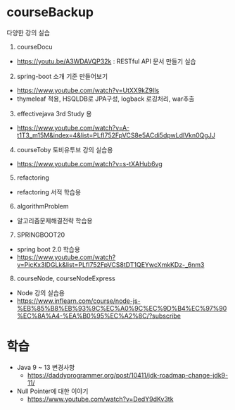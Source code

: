 # courseBackup
다양한 강의 실습
1. courseDocu
 - https://youtu.be/A3WDAVQP32k : RESTful API 문서 만들기 실습

2. spring-boot 소개 기준 만들어보기
 - https://www.youtube.com/watch?v=UtXX9kZ9Ils
 - thymeleaf 적용, HSQLDB로 JPA구성, logback 로깅처리, war추출

3. effectivejava 3rd Study 용
 - https://www.youtube.com/watch?v=A-t1T3_m15M&index=4&list=PLfI752FpVCS8e5ACdi5dpwLdlVkn0QgJJ

4. courseToby 토비유투브 강의 실습용
 - https://www.youtube.com/watch?v=s-tXAHub6vg

5. refactoring
 - refactoring 서적 학습용

6. algorithmProblem
 - 알고리즘문제해결전략 학습용

7. SPRINGBOOT20
 - spring boot 2.0 학습용
 - https://www.youtube.com/watch?v=PicKx3lDGLk&list=PLfI752FpVCS8tDT1QEYwcXmkKDz-_6nm3
 
8. courseNode, courseNodeExpress
 - Node 강의 실습용
 - https://www.inflearn.com/course/node-js-%EB%85%B8%EB%93%9C%EC%A0%9C%EC%9D%B4%EC%97%90%EC%8A%A4-%EA%B0%95%EC%A2%8C/?subscribe

# 학습
- Java 9 ~ 13 변경사항
  - https://daddyprogrammer.org/post/10411/jdk-roadmap-change-jdk9-11/
- Null Pointer에 대한 이야기
  - https://www.youtube.com/watch?v=DedY9dKv3tk
